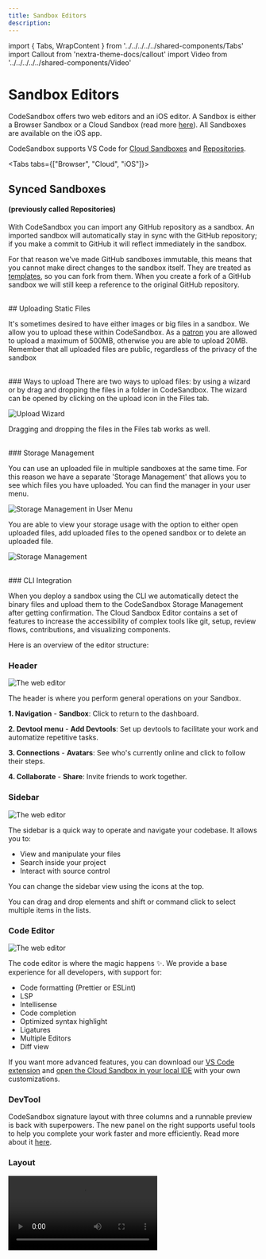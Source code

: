 ```yaml
---
title: Sandbox Editors
description:
---
```


import { Tabs, WrapContent } from '../../../../../shared-components/Tabs'
import Callout from 'nextra-theme-docs/callout'
import Video from '../../../../../shared-components/Video'


# Sandbox Editors


CodeSandbox offers two web editors and an iOS editor. A Sandbox is either a Browser Sandbox or a Cloud Sandbox (read more [here](/learn/sandboxes/overview)). All Sandboxes are available on the iOS app. 

CodeSandbox supports VS Code for [Cloud Sandboxes](/learn/sandboxes/overview?tab=cloud#what-is-a-cloud-sandbox) and [Repositories](/learn/repositories/overview).

<Tabs tabs={["Browser", "Cloud", "iOS"]}>
    <WrapContent>
## Synced Sandboxes
#### (previously called Repositories)

With CodeSandbox you can import any GitHub repository as a sandbox. An imported sandbox will
automatically stay in sync with the GitHub repository; if you make a commit to
GitHub it will reflect immediately in the sandbox.

For that reason we've made GitHub sandboxes immutable, this means that you
cannot make direct changes to the sandbox itself. They are treated as
[templates](/learn/sandboxes/templates), so you can fork from them. When you create a fork
of a GitHub sandbox we will still keep a reference to the original GitHub
repository. 


<br/>
## Uploading Static Files

It's sometimes desired to have either images or big files in a sandbox. We allow
you to upload these within CodeSandbox. As a
[patron](https://codesandbox.io/patron) you are allowed to upload a maximum of
500MB, otherwise you are able to upload 20MB. Remember that all uploaded files
are public, regardless of the privacy of the sandbox

<br/>
### Ways to upload
There are two ways to upload files: by using a wizard or by drag and dropping
the files in a folder in CodeSandbox. The wizard can be opened by clicking on
the upload icon in the Files tab.

![Upload Wizard](../images/upload.jpg)

Dragging and dropping the files in the Files tab works as well.

<br/>
### Storage Management

You can use an uploaded file in multiple sandboxes at the same time. For this
reason we have a separate 'Storage Management' that allows you to see which
files you have uploaded. You can find the manager in your user menu.

![Storage Management in User Menu](../images/storage-management-users.jpg?v2)

You are able to view your storage usage with the option to either open uploaded
files, add uploaded files to the opened sandbox or to delete an uploaded file.

![Storage Management](../images/storage-management.jpg)

<br/>
### CLI Integration

When you deploy a sandbox using the CLI we automatically detect the binary files
and upload them to the CodeSandbox Storage Management after getting
confirmation.
    </WrapContent>
    <WrapContent>
       The Cloud Sandbox Editor contains a set of features to increase the accessibility of complex tools like git, setup, review flows, contributions, and visualizing components. 

Here is an overview of the editor structure:

### Header

![The web editor](../images/overview-header.jpg)

The header is where you perform general operations on your Sandbox.

**1. Navigation**
    - **Sandbox**: Click to return to the dashboard.

**2. Devtool menu**
    - **Add Devtools**: Set up devtools to facilitate your work and automatize repetitive tasks.

**3. Connections**
    - **Avatars**: See who's currently online and click to follow their steps.

**4. Collaborate**
    - **Share**: Invite friends to work together.


### Sidebar

![The web editor](../images/overview-sidebar.jpg)

The sidebar is a quick way to operate and navigate your codebase. It allows you to:

- View and manipulate your files
- Search inside your project
- Interact with source control

You can change the sidebar view using the icons at the top. 

<Callout emoji="⭑">
    You can drag and drop elements and shift or command click to select multiple items in the lists. 
</Callout>

### Code Editor

![The web editor](../images/overview-editor.jpg)

The code editor is where the magic happens ✨. We provide a base experience for all developers, with support for:

- Code formatting (Prettier or ESLint)
- LSP
- Intellisense
- Code completion
- Optimized syntax highlight
- Ligatures
- Multiple Editors
- Diff view

 If you want more advanced features, you can download our [VS Code extension](https://marketplace.visualstudio.com/items?itemName=CodeSandbox-io.codesandbox-projects) and [open the Cloud Sandbox in your local IDE](../introduction/overview?tab=vs-code#keep-working-on-vs-code) with your own customizations.

### DevTool

CodeSandbox signature layout with three columns and a runnable preview is back with superpowers. The new panel on the right supports useful tools to help you complete your work faster and more efficiently. Read more about it [here](/learn/repositories/devtools).

### Layout

<Video src="../../overview-resize.mp4" />

Cloud Sandbox Editor allows you to customize the three-panel layout to maximize the space for the task you are working on. Hover the mouse near the edge of each column to see the resize cursor; click and hold to change the layout. 

After reaching the proportional limit, keep dragging to hide the entire column. 

**Keyboard Shortcuts**

Press <kbd>Cmd/Ctrl</kbd> <kbd>B</kbd> to hide the Sidebar.

Press <kbd>Cmd/Ctrl</kbd> <kbd>.</kbd> to hide the DevTools. 
    </WrapContent>
     <WrapContent>
        ## Sandboxes on iOS

Sandboxes are the perfect kind of project for the times you have an idea you want to quickly prototype on the go. They are lightweight and can be shared easily.

Sandboxes on CodeSandbox for web are bundled inside your web browser using web technologies, whereas sandboxes running on the iOS app are run inside a Node.js 12 port. This can cause compatibility issues between iOS and web clients, but we are working hard to narrow this gap down.

<br/>
## Getting Started

Upon launching the app you will first come across the Dashboard. This is the screen where all projects live and where you can create new ones.

<br/>
### Local Sandboxes

In the “Local Sandboxes” section you can find those sandboxes whose files live locally on your device and that don’t require an internet connection for you to develop and execute them. 

You can either create new local sandboxes using any of the templates available or create an offline fork on a CodeSandbox sandbox.

![The first time you open the app you will see two sample projects for you to familiarize with the IDE.](../images/ios-local-sandboxes.jpg)

The first time you open the app you will see two sample projects for you to familiarize with the IDE.

Creating a Sandbox inside the “Local Sandboxes” section will create that prototyping project inside your devices and won’t be available online.
<br/>
### CodeSandbox Sandboxes

If you complete the “Sign in” flow using your CodeSandbox account you will get automatic access to the CodeSandbox teams you belong to and their sandboxes.

![ios sandboxes](../images/ios-sandboxes.jpg)

Creating a Sandbox inside the “Sandboxes” section of your team will create a Sandbox remotely on CodeSandbox inside the Collection you were browsing upon tapping on “New Sandbox”. These Sandboxes require internet connection and any changes you make to them will get automatically persisted on the cloud. In addition, any team member visiting that Sandbox will be able to participate on a live coding session.

<br/>
### Creating a Sandbox

You can create a Sandbox from multiple sources and various types:

- Empty: these Sandboxes only contain a `package.json` files and a `index.js` file acting as the entry point of your program.
- Git repositories (Local Sandboxes only): you can clone a project from a Git repository, and to do it you’ll need to setup your credentials first under the “Git settings” section.
- Local templates: you can use one of the React.js, Vue.js or Next.js templates bundled in the app.
- CodeSandbox templates: you can use one of the compatible CodeSandbox templates available. It’s required to have a CodeSandbox account to access these.
- CodeSandbox Sandboxes: you can create a Local Sandbox from a CodeSandbox Sandbox by long tapping any Sandbox on the Dashboard and selecting the option “Import Sandbox”.

![Creating a Local Sandbox](../images/ios-new-local-sandbox.jpg)

Creating a Local Sandbox

![Creating a CodeSandbox Sandbox](../images/ios-new-sandbox.jpg)

Creating a CodeSandbox Sandbox

<br/>
## Development Environment

Once you have selected or created your Sandbox it is time to code and get your creativity flowing. In this section we will explain the different parts of the IDE and how they work.

![ios dev environment](../images/ios-dev-env.jpg)

<br/>
### Sidebar

**Files Browser**
The place where you can manage the files and directories of your Sandbox. Long press any item on the list or click it with your mouse secondary button to see the actions available.

![ios-file-browser](../images/ios-file-browser.jpg)

At the bottom of the Files Browser there is also a “Filter” field for you to quickly filter the files in the directories tree by a given term.

**Git Client**

Local Sandboxes include a Git Client that allows you to perform basic Git operations. You can either use it for version control or to keep your sandbox synchronized with a Git repository.

![ios git client](../images/ios-git-client.jpg)

From this client you can:

- Commit changes.
- Discard changes.
- Push and pull changes from a remote branch.
- Manage the branches of your repository.
- Configure a remote Git repository.

**Manage dependencies**

Most Node.js applications need third party dependencies to work. The Dependencies screen parses your sandbox’ `package.json` file and offers a thin UI layer to manage your dependencies. This is: adding new dependencies, removing existing ones or triggering the dependencies installation process.

![IMG_2660C0AEFA51-1.jpg](../images/ios-package-json.jpg)

Remember that most of the sandboxes will require you to install the dependencies before running your app.

**Settings**

This is where you can tune the Editor experience and, in some cases, edit the metadata of your Sandbox.

![ios-settings](../images/ios-settings.jpg)
<br/>

### Editor

The central place in the application and arguably where you will spend most of the time. The Editor offers various features to ease the development experience, offering syntax highlighting for 20 different language and IntelliSense for JavaScript source files.

At the top right of the screen you can see which users have joined the live coding session (only for CodeSandbox Sandboxes) and access to different actions by tapping on the ellipsis button.

![ios-editor](../images/ios-editor.jpg)

![ios-find-replace](../images/ios-find-replace.jpg)
<br/>

### Runtime

At the bottom of the Editor you will find everything you need to execute the scripts defined in your `package.json` file. By clicking on the “+” icon the list of the scripts available will show up. 

In case there is no scripts defined in your `package.json` file, the application will show a default `node index.js` action that will try to run an `index.js` file located at the root of your sandbox.

![ios-scripts](../images/ios-scripts.jpg)

Tapping on any of these scripts will get a Node.js program running and an interactive console for it will be shown.

At the left of the interactive console there is a play/stop button that allows you to control the execution state of the program, whereas at the right you have a button to open the web preview for the port reserved for this console (available via `process.env['PORT']`), a button to clear the output of the program and another button to close the console. Closing a console won’t stop the program so you can reopen a console running in the background by tapping on it inside the “Scripts” list visible upon tapping on the “+” button.

![ios terminal](../images/ios-terminal.jpg)
<br/>

### Web Browser

You can preview any web app being developed in the IDE using the in-app web browser. It provides various debugging tools and facilitates opening a preview using the right [localhost](http://localhost) port.

You can open it at any time by tapping on the “globe” icon at top-right corner of every running script console.

![ios preview](../images/ios-preview.jpg)

The in-app web browser offers a console, a node browser, a source code viewer and a layer inspector to help you debug your web apps.

**Console**

![Console](../images/ios-browser-console.jpg)

**Nodes browser (long tap any node to see options)**

![Nodes browser (long tap any node to see options)](../images/ios-node-browser.jpg)

**Source code viewer**

![Source code viewer](../images/ios-source-code-viewer.jpg)

**3D layers inspector**

![3D layers inspector](../images/ios-3d-layer-inspector.jpg)
    </WrapContent>
</Tabs>
